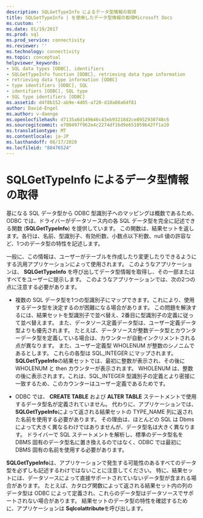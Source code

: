 ```yaml
---
description: SQLGetTypeInfo によるデータ型情報の取得
title: SQLGetTypeInfo | を使用したデータ型情報の取得Microsoft Docs
ms.custom: ''
ms.date: 01/19/2017
ms.prod: sql
ms.prod_service: connectivity
ms.reviewer: ''
ms.technology: connectivity
ms.topic: conceptual
helpviewer_keywords:
- SQL data types [ODBC], identifiers
- SQLGetTypeInfo function [ODBC], retrieving data type information
- retrieving data type information [ODBC]
- type identifiers [ODBC], SQL
- identifiers [ODBC], SQL type
- SQL type identifiers [ODBC]
ms.assetid: d4f8b152-ab9e-4d05-a720-d10a08a6df81
author: David-Engel
ms.author: v-daenge
ms.openlocfilehash: d7135a6d149646c43eb93218d2ce8952930748c6
ms.sourcegitcommit: e700497f962e4c2274df16d9e651059b42ff1a10
ms.translationtype: MT
ms.contentlocale: ja-JP
ms.lasthandoff: 08/17/2020
ms.locfileid: "88476524"
---
```

# <a name="retrieving-data-type-information-with-sqlgettypeinfo"></a>SQLGetTypeInfo によるデータ型情報の取得
基になる SQL データ型から ODBC 型識別子へのマッピングは概数であるため、ODBC では、ドライバーがデータソース内の各 SQL データ型を完全に記述できる関数 (**SQLGetTypeInfo**) を提供しています。 この関数は、結果セットを返します。各行は、名前、型識別子、有効桁数、小数点以下桁数、null 値の許容など、1つのデータ型の特性を記述します。  
  
 一般に、この情報は、ユーザーがテーブルを作成したり変更したりできるようにする汎用アプリケーションによって使用されます。 このようなアプリケーションは、 **SQLGetTypeInfo** を呼び出してデータ型情報を取得し、その一部またはすべてをユーザーに提示します。 このようなアプリケーションでは、次の2つの点に注意する必要があります。  
  
-   複数の SQL データ型を1つの型識別子にマップできます。これにより、使用するデータ型を決定するのが困難になる場合があります。 この問題を解決するには、結果セットを型識別子で並べ替え、2番目に型識別子の定義に従って並べ替えます。 また、データソース定義データ型は、ユーザー定義データ型よりも優先されます。 たとえば、データソースが整数データ型とカウンターデータ型を定義している場合は、カウンターが自動インクリメントされる点が異なります。 また、ユーザー定義型 WHOLENUM が整数のシノニムであるとします。 これらの各型は SQL_INTEGER にマップされます。 **SQLGetTypeInfo**の結果セットでは、最初に整数が表示され、その後に WHOLENUM と then カウンターが表示されます。 WHOLENUM は、整数の後に表示されます。これは、SQL_INTEGER 型識別子の定義とより密接に一致するため、このカウンターはユーザー定義であるためです。  
  
-   ODBC では、 **CREATE TABLE** および **ALTER TABLE** ステートメントで使用するデータ型名が定義されていません。 代わりに、アプリケーションでは、 **SQLGetTypeInfo**によって返される結果セットの TYPE_NAME 列に返された名前を使用する必要があります。 その理由は、ほとんどの SQL は Dbms によって大きく異なるわけではありませんが、データ型名は大きく異なります。 ドライバーで SQL ステートメントを解析し、標準のデータ型名を DBMS 固有のデータ型名に置き換えるのではなく、ODBC では最初に DBMS 固有の名前を使用する必要があります。  
  
 **SQLGetTypeInfo**は、アプリケーションで発生する可能性のあるすべてのデータ型を必ずしも記述するわけではないことに注意してください。 特に、結果セットには、データソースによって直接サポートされていないデータ型が含まれる場合があります。 たとえば、カタログ関数によって返される結果セット内の列のデータ型は ODBC によって定義され、これらのデータ型はデータソースでサポートされない場合があります。 結果セットのデータ型の特性を確認するために、アプリケーションは **Sqlcolattribute**を呼び出します。
